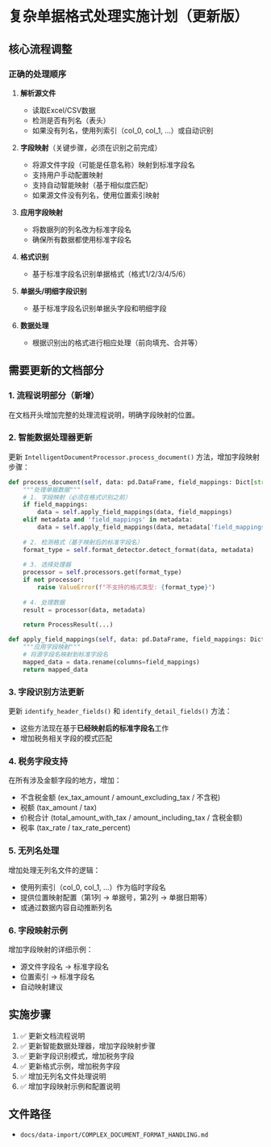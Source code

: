 # 复杂单据格式处理实施计划（更新版）

## 核心流程调整

### 正确的处理顺序

1. **解析源文件**
   - 读取Excel/CSV数据
   - 检测是否有列名（表头）
   - 如果没有列名，使用列索引（col_0, col_1, ...）或自动识别

2. **字段映射**（关键步骤，必须在识别之前完成）
   - 将源文件字段（可能是任意名称）映射到标准字段名
   - 支持用户手动配置映射
   - 支持自动智能映射（基于相似度匹配）
   - 如果源文件没有列名，使用位置索引映射

3. **应用字段映射**
   - 将数据列的列名改为标准字段名
   - 确保所有数据都使用标准字段名

4. **格式识别**
   - 基于标准字段名识别单据格式（格式1/2/3/4/5/6）

5. **单据头/明细字段识别**
   - 基于标准字段名识别单据头字段和明细字段

6. **数据处理**
   - 根据识别出的格式进行相应处理（前向填充、合并等）

## 需要更新的文档部分

### 1. 流程说明部分（新增）

在文档开头增加完整的处理流程说明，明确字段映射的位置。

### 2. 智能数据处理器更新

更新 `IntelligentDocumentProcessor.process_document()` 方法，增加字段映射步骤：

```python
def process_document(self, data: pd.DataFrame, field_mappings: Dict[str, str] = None, metadata: dict = None) -> ProcessResult:
    """处理单据数据"""
    # 1. 字段映射（必须在格式识别之前）
    if field_mappings:
        data = self.apply_field_mappings(data, field_mappings)
    elif metadata and 'field_mappings' in metadata:
        data = self.apply_field_mappings(data, metadata['field_mappings'])
    
    # 2. 检测格式（基于映射后的标准字段名）
    format_type = self.format_detector.detect_format(data, metadata)
    
    # 3. 选择处理器
    processor = self.processors.get(format_type)
    if not processor:
        raise ValueError(f"不支持的格式类型: {format_type}")
    
    # 4. 处理数据
    result = processor(data, metadata)
    
    return ProcessResult(...)

def apply_field_mappings(self, data: pd.DataFrame, field_mappings: Dict[str, str]) -> pd.DataFrame:
    """应用字段映射"""
    # 将源字段名映射到标准字段名
    mapped_data = data.rename(columns=field_mappings)
    return mapped_data
```

### 3. 字段识别方法更新

更新 `identify_header_fields()` 和 `identify_detail_fields()` 方法：
- 这些方法现在基于**已经映射后的标准字段名**工作
- 增加税务相关字段的模式匹配

### 4. 税务字段支持

在所有涉及金额字段的地方，增加：
- 不含税金额 (ex_tax_amount / amount_excluding_tax / 不含税)
- 税额 (tax_amount / tax)
- 价税合计 (total_amount_with_tax / amount_including_tax / 含税金额)
- 税率 (tax_rate / tax_rate_percent)

### 5. 无列名处理

增加处理无列名文件的逻辑：
- 使用列索引（col_0, col_1, ...）作为临时字段名
- 提供位置映射配置（第1列 → 单据号，第2列 → 单据日期等）
- 或通过数据内容自动推断列名

### 6. 字段映射示例

增加字段映射的详细示例：
- 源文件字段名 → 标准字段名
- 位置索引 → 标准字段名
- 自动映射建议

## 实施步骤

1. ✅ 更新文档流程说明
2. ✅ 更新智能数据处理器，增加字段映射步骤
3. ✅ 更新字段识别模式，增加税务字段
4. ✅ 更新格式示例，增加税务字段
5. ✅ 增加无列名文件处理说明
6. ✅ 增加字段映射示例和配置说明

## 文件路径

- `docs/data-import/COMPLEX_DOCUMENT_FORMAT_HANDLING.md`

